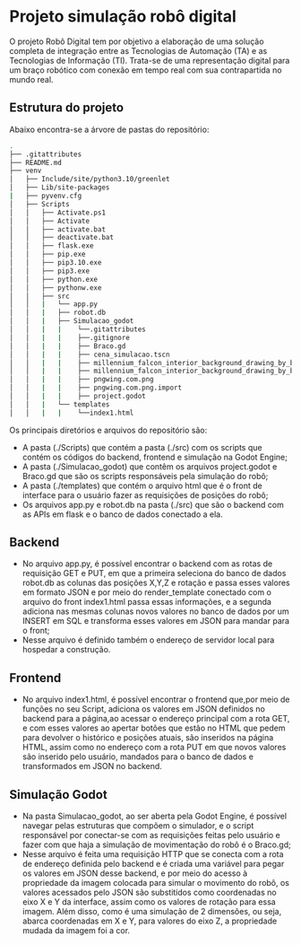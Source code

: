 # Projeto simulação robô digital
O projeto Robô Digital tem por objetivo a elaboração de uma solução completa de integração entre as Tecnologias de Automação (TA) e as Tecnologias de Informação (TI). Trata-se de uma representação digital para um braço robótico com conexão em tempo real com sua contrapartida no mundo real.

## Estrutura do projeto
Abaixo encontra-se a árvore de pastas do repositório:

``` bash
.
├── .gitattributes
├── README.md
├── venv
│   ├── Include/site/python3.10/greenlet
│   ├── Lib/site-packages
|   ├── pyvenv.cfg
│   ├── Scripts
│   │   ├── Activate.ps1
│   │   ├── Activate
│   │   ├── activate.bat
│   │   ├── deactivate.bat
│   │   ├── flask.exe
│   │   ├── pip.exe
│   │   ├── pip3.10.exe
│   │   ├── pip3.exe
│   │   ├── python.exe
│   │   ├── pythonw.exe
│   │   ├── src
│   │   |   └── app.py
│   │   |   ├── robot.db
│   │   |   ├── Simulacao_godot
│   │   |   |    └──.gitattributes
│   │   |   |    ├──.gitignore
│   │   |   |    ├── Braco.gd
│   │   |   |    ├── cena_simulacao.tscn
│   │   |   |    ├── millennium_falcon_interior_background_drawing_by_bantambb_dbowvuj-fullview.jpg
│   │   |   |    ├── millennium_falcon_interior_background_drawing_by_bantambb_dbowvuj-fullview.jpg.import
│   │   |   |    ├── pngwing.com.png
│   │   |   |    ├── pngwing.com.png.import
│   │   |   |    ├── project.godot
│   │   |   └── templates
│   │   |   |    └──index1.html
```
Os principais diretórios e arquivos do repositório são:
- A pasta (./Scripts) que contém a pasta (./src) com os scripts que contém os códigos do backend, frontend e simulação na Godot Engine;
- A pasta (./Simulacao_godot) que contêm os arquivos project.godot e Braco.gd que são os scripts responsáveis pela simulação do robô;
- A pasta (./templates) que contém o arquivo html que é o front de interface para o usuário fazer as requisições de posições do robô;
- Os arquivos app.py e robot.db na pasta (./src) que são o backend com as APIs em flask e o banco de dados conectado a ela.

## Backend
- No arquivo app.py, é possível encontrar o backend com as rotas de requisição GET e PUT, em que a primeira seleciona do banco de dados robot.db as colunas das posições X,Y,Z e rotação e passa esses valores em formato JSON e por meio do render_template conectado com o arquivo do front index1.html passa essas informações, e a segunda adiciona nas mesmas colunas novos valores no banco de dados por um INSERT em SQL e transforma esses valores em JSON para mandar para o front;
- Nesse arquivo é definido também o endereço de servidor local para hospedar a construção.

## Frontend
- No arquivo index1.html, é possível encontrar o frontend que,por meio de funções no seu Script, adiciona os valores em JSON definidos no backend para a página,ao acessar o endereço principal com a rota GET, e com esses valores ao apertar botões que estão no HTML que pedem para devolver o histórico e posições atuais, são inseridos na página HTML, assim como no endereço com a rota PUT em que novos valores são inserido pelo usuário, mandados para o banco de dados e transformados em JSON no backend.

## Simulação Godot
- Na pasta Simulacao_godot, ao ser aberta pela Godot Engine, é possível navegar pelas estruturas que compõem o simulador, e o script responsável por conectar-se com as requisições feitas pelo usuário e fazer com que haja a simulação de movimentação do robô é o Braco.gd;
- Nesse arquivo é feita uma requisição HTTP que se conecta com a rota de endereço definida pelo backend e é criada uma variável para pegar os valores em JSON desse backend, e por meio do acesso à propriedade da imagem colocada para simular o movimento do robô, os valores acessados pelo JSON são substitídos como coordenadas no eixo X e Y da interface, assim como os valores de rotação para essa imagem. Além disso, como é uma simulação de 2 dimensões, ou seja, abarca coordenadas em X e Y, para valores do eixo Z, a propriedade mudada da imagem foi a cor.
